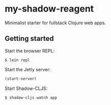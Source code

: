 # my-shadow-reagent

Minimalist starter for fullstack Clojure web apps.

## Getting started

Start the browser REPL:

```
$ lein repl
```

Start the Jetty server:

```clojure
(start-server)
```

Start Shadow-CLJS:

```
$ shadow-cljs watch app
```